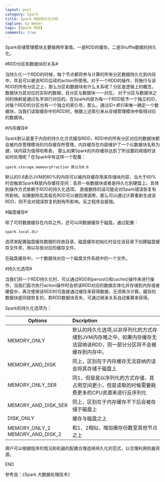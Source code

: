 ```yaml
---
layout: post
category: Spark
title: Spark RDD持久化分析
tagline: by Weber
tags: [Spark RDD]
comments: true
---
```

Spark存储管理模块主要做两件事情，一是RDD的缓存，二是Shuffle数据的持久化。

<!--more-->

#RDD分区和数据块的关系#

当持久化一个RDD的时候，每个节点都将参与计算的所有分区数据持久化到内存中，并且可以被该RDD后续的action所使用。对于一个RDD的操作，将施行与该RDD的所有分区之上，那么分区和数据块有什么关系呢？分区是逻辑上的概念，数据块为其对应的实际的数据，且分区与数据块一一对应。
对于分区与数据块之间的映射是通过名字进行对应的。在Spark内部为每一个RDD赋予一个独立的ID，对每个RDD的分区也有一个独立的索引号，那么，通过*ID+索引*来唯一确定一个数据块，当我们读取缓存中的RDD时，根据上述索引来从存储管理模块中取得对应的数据块。

#内存缓存#

Spark默认是基于内存的持久化方式缓存RDD，RDD中的所有分区对应的数据块都会被内存管理模块的内存缓存所管理，内存缓存在内部维护了一个以数据块名称为键，块内容为值得哈希表。
那么如果Spark的内存缓存达到了所设置的阈值时该如何处理呢？在Spark中有这样一个配置：

	spark.storage.memeoryFraction 默认为0.6
	
默认的0.6表示JVM的60%的内存可以被内存缓存用来存储块内容，当大于60%时会触发Spark释放内存缓存空间：丢弃一些数据块或者是持久化到硬盘上。具体到操作方式依赖于RDD的持久化选项。
直接删除的话可能会对Spark错误恢复有所影响，如果删除后其祖先RDD可以被回溯调用，那么可以通过计算重新生成该RDD，则不会对错误恢复机制有所影响，反之程序会报错。

#磁盘缓存#

除了可将数据缓存在内存之外，还可以间数据缓存于磁盘。通过配置：

	spark.local.dir
	
选项来配置磁盘缓存数据的存放目录，磁盘缓存初始化时会在该目录下创建磁盘缓存文件夹，用以存放对应的缓存文件。

在磁盘缓存中，一个数据块对应一个磁盘文件系统中的一个文件。

#持久化选项#

当我们将一个RDD持久化时，可以通过RDD的persist()和cache()操作来进行操作，当我们首次执行action操作时会把该RDD对应的数据实体化并存储到内存或者硬盘中，再次使用该RDD时可直接通过缓存来获得数据，无须再次计算。缓存的数据块是同错恢复的，若RDD数据块丢失，可通过继承关系自动重算来获得。

Spark的持久化选项为：

| Options   |      Dscription      |  
|----------|:-------------|
| MEMORY_ONLY|  默认的持久化选项,以非序列化的方式存储到JVM内存堆之中，如果内存缓存无法容纳该RDD，则一部分分区将不会被缓存到内存中。 |
| MEMORY_AND_DISK |    同上，区别在于内存缓存无法容纳的话会将其存储于磁盘上   |
| MEMORY_ONLY_SER | 同1，但是是以序列化的方式存储，其占用空间更小，但是读取的时候需要耗费更多的CPU资源来进行反序列化 |
| MEMORY_AND_DISK_SER | 同上，区别在于内存缓存不下后会被存储于磁盘上 |
| DISK_ONLY | 缓存与磁盘之上 |
| MEMORY\_ONLY\_2 <br> MEMORY_AND_DISK_2| 和1、2相似，增加缓存份数至其他节点之上 |

用户可以根据程序的情况和机器的配置合理选择持久化的范式，以合理利用机器资源。

END

参考自：《Spark 大数据处理技术》

